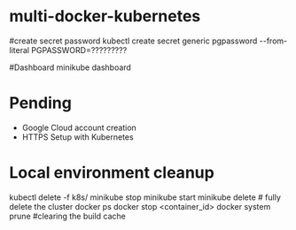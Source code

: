 # multi-docker-kubernetes

#create secret password
kubectl create secret generic pgpassword --from-literal PGPASSWORD=?????????

#Dashboard
minikube dashboard

# Pending

- Google Cloud account creation
- HTTPS Setup with Kubernetes

# Local environment cleanup

kubectl delete -f k8s/
minikube stop
minikube start
minikube delete # fully delete the cluster
docker ps
docker stop <container_id>
docker system prune #clearing the build cache
